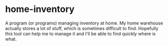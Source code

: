 # home-inventory
A program (or programs) managing inventory at home. My home warehouse actually stores a lot of stuff, which is sometimes difficult to find. Hopefully this tool can help me to manage it and I'll be able to find quickly where is what.
